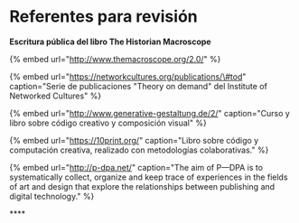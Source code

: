 # Referentes para revisión

**Escritura pública del libro The Historian Macroscope** 

{% embed url="http://www.themacroscope.org/2.0/" %}

{% embed url="https://networkcultures.org/publications/\#tod" caption="Serie de publicaciones \"Theory on demand\" del Institute of Networked Cultures" %}

{% embed url="http://www.generative-gestaltung.de/2/" caption="Curso y libro sobre código creativo y composición visual" %}

{% embed url="https://10print.org/" caption="Libro sobre código y computación creativa, realizado con metodologías colaborativas." %}

{% embed url="http://p-dpa.net/" caption="The aim of P—DPA is to systematically collect, organize and keep trace of experiences in the fields of art and design that explore the relationships between publishing and digital technology." %}



\*\*\*\*

